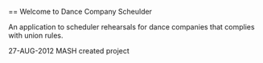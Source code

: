 == Welcome to Dance Company Scheulder

An application to scheduler rehearsals for dance companies that complies with union rules.

27-AUG-2012 MASH	created project